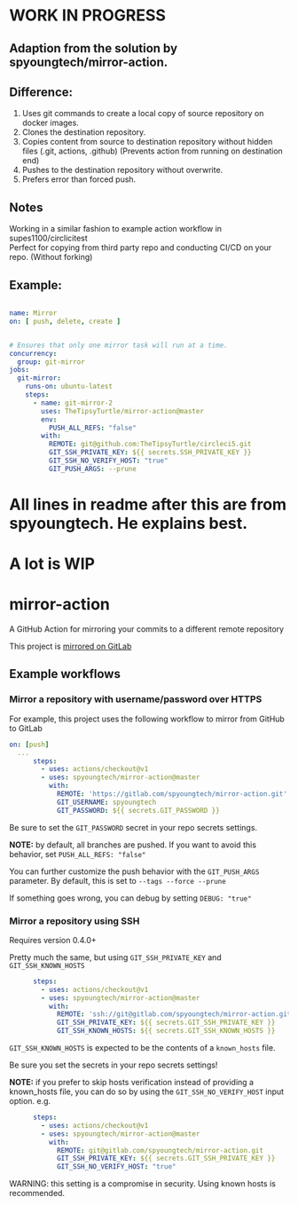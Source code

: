 # WORK IN PROGRESS
## Adaption from the solution by spyoungtech/mirror-action.

## Difference:
1. Uses git commands to create a local copy of source repository on docker images.  
2. Clones the destination repository.  
3. Copies content from source to destination repository without hidden files (.git, actions, .github) (Prevents action from running on destination end)  
4. Pushes to the destination repository without overwrite.  
5. Prefers error than forced push.

## Notes
Working in a similar fashion to example action workflow in supes1100/circlicitest  
Perfect for copying from third party repo and conducting CI/CD on your repo. (Without forking)

## Example:

```yaml

name: Mirror
on: [ push, delete, create ]


# Ensures that only one mirror task will run at a time.
concurrency:
  group: git-mirror
jobs:
  git-mirror:
    runs-on: ubuntu-latest
    steps:
      - name: git-mirror-2
        uses: TheTipsyTurtle/mirror-action@master
        env:
          PUSH_ALL_REFS: "false"
        with:
          REMOTE: git@github.com:TheTipsyTurtle/circleci5.git
          GIT_SSH_PRIVATE_KEY: ${{ secrets.SSH_PRIVATE_KEY }}
          GIT_SSH_NO_VERIFY_HOST: "true"
          GIT_PUSH_ARGS: --prune

```

# All lines in readme after this are from spyoungtech. He explains best.
# A lot is WIP
# mirror-action
A GitHub Action for mirroring your commits to a different remote repository

This project is [mirrored on GitLab](https://gitlab.com/spyoungtech/mirror-action)

## Example workflows

### Mirror a repository with username/password over HTTPS

For example, this project uses the following workflow to mirror from GitHub to GitLab

```yaml
on: [push]
  ...
      steps:
        - uses: actions/checkout@v1
        - uses: spyoungtech/mirror-action@master
          with:
            REMOTE: 'https://gitlab.com/spyoungtech/mirror-action.git'
            GIT_USERNAME: spyoungtech
            GIT_PASSWORD: ${{ secrets.GIT_PASSWORD }}
```

Be sure to set the `GIT_PASSWORD` secret in your repo secrets settings.


**NOTE:** by default, all branches are pushed. If you want to avoid 
this behavior, set `PUSH_ALL_REFS: "false"`

You can further customize the push behavior with the `GIT_PUSH_ARGS` parameter. 
By default, this is set to `--tags --force --prune`

If something goes wrong, you can debug by setting `DEBUG: "true"`

### Mirror a repository using SSH

Requires version 0.4.0+

Pretty much the same, but using `GIT_SSH_PRIVATE_KEY` and `GIT_SSH_KNOWN_HOSTS`

```yaml
      steps:
        - uses: actions/checkout@v1
        - uses: spyoungtech/mirror-action@master
          with:
            REMOTE: 'ssh://git@gitlab.com/spyoungtech/mirror-action.git'
            GIT_SSH_PRIVATE_KEY: ${{ secrets.GIT_SSH_PRIVATE_KEY }}
            GIT_SSH_KNOWN_HOSTS: ${{ secrets.GIT_SSH_KNOWN_HOSTS }}

```

`GIT_SSH_KNOWN_HOSTS` is expected to be the contents of a `known_hosts` file.

Be sure you set the secrets in your repo secrets settings!

**NOTE:** if you prefer to skip hosts verification instead of providing a known_hosts file, 
you can do so by using the `GIT_SSH_NO_VERIFY_HOST` input option. e.g.

```yaml
      steps:
        - uses: actions/checkout@v1
        - uses: spyoungtech/mirror-action@master
          with:
            REMOTE: git@gitlab.com/spyoungtech/mirror-action.git
            GIT_SSH_PRIVATE_KEY: ${{ secrets.GIT_SSH_PRIVATE_KEY }}
            GIT_SSH_NO_VERIFY_HOST: "true"
```

WARNING: this setting is a compromise in security. Using known hosts is recommended.
